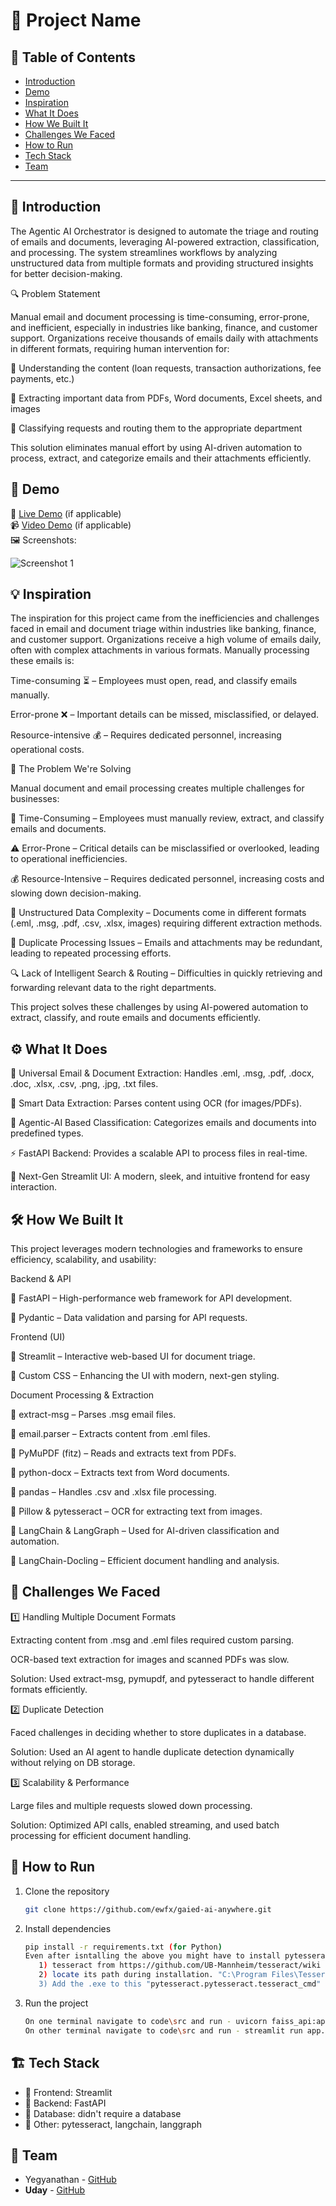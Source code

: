 # 🚀 Project Name

## 📌 Table of Contents
- [Introduction](#introduction)
- [Demo](#demo)
- [Inspiration](#inspiration)
- [What It Does](#what-it-does)
- [How We Built It](#how-we-built-it)
- [Challenges We Faced](#challenges-we-faced)
- [How to Run](#how-to-run)
- [Tech Stack](#tech-stack)
- [Team](#team)

---

## 🎯 Introduction

The Agentic AI Orchestrator is designed to automate the triage and routing of emails and documents, leveraging AI-powered extraction, classification, and processing. The system streamlines workflows by analyzing unstructured data from multiple formats and providing structured insights for better decision-making.

🔍 Problem Statement

Manual email and document processing is time-consuming, error-prone, and inefficient, especially in industries like banking, finance, and customer support. Organizations receive thousands of emails daily with attachments in different formats, requiring human intervention for:

🔹 Understanding the content (loan requests, transaction authorizations, fee payments, etc.)

🔹 Extracting important data from PDFs, Word documents, Excel sheets, and images

🔹 Classifying requests and routing them to the appropriate department

This solution eliminates manual effort by using AI-driven automation to process, extract, and categorize emails and their attachments efficiently.

## 🎥 Demo
🔗 [Live Demo](#) (if applicable)  
📹 [Video Demo](#) (if applicable)  
🖼️ Screenshots:

![Screenshot 1](link-to-image)

## 💡 Inspiration

The inspiration for this project came from the inefficiencies and challenges faced in email and document triage within industries like banking, finance, and customer support. Organizations receive a high volume of emails daily, often with complex attachments in various formats. Manually processing these emails is:

Time-consuming ⏳ – Employees must open, read, and classify emails manually.

Error-prone ❌ – Important details can be missed, misclassified, or delayed.

Resource-intensive 💰 – Requires dedicated personnel, increasing operational costs.

🚀 The Problem We're Solving

Manual document and email processing creates multiple challenges for businesses:

📌 Time-Consuming – Employees must manually review, extract, and classify emails and documents.

⚠️ Error-Prone – Critical details can be misclassified or overlooked, leading to operational inefficiencies.

💰 Resource-Intensive – Requires dedicated personnel, increasing costs and slowing down decision-making.

📂 Unstructured Data Complexity – Documents come in different formats (.eml, .msg, .pdf, .csv, .xlsx, images) requiring different extraction methods.

🔄 Duplicate Processing Issues – Emails and attachments may be redundant, leading to repeated processing efforts.

🔍 Lack of Intelligent Search & Routing – Difficulties in quickly retrieving and forwarding relevant data to the right departments.

This project solves these challenges by using AI-powered automation to extract, classify, and route emails and documents efficiently.

## ⚙️ What It Does

📩 Universal Email & Document Extraction: Handles .eml, .msg, .pdf, .docx, .doc, .xlsx, .csv, .png, .jpg, .txt files.

📝 Smart Data Extraction: Parses content using OCR (for images/PDFs).

📂 Agentic-AI Based Classification: Categorizes emails and documents into predefined types.

⚡ FastAPI Backend: Provides a scalable API to process files in real-time.

🎨 Next-Gen Streamlit UI: A modern, sleek, and intuitive frontend for easy interaction.

## 🛠️ How We Built It

This project leverages modern technologies and frameworks to ensure efficiency, scalability, and usability:

Backend & API

🔹 FastAPI – High-performance web framework for API development.

🔹 Pydantic – Data validation and parsing for API requests.

Frontend (UI)

🔹 Streamlit – Interactive web-based UI for document triage.

🔹 Custom CSS – Enhancing the UI with modern, next-gen styling.

Document Processing & Extraction

🔹 extract-msg – Parses .msg email files.

🔹 email.parser – Extracts content from .eml files.

🔹 PyMuPDF (fitz) – Reads and extracts text from PDFs.

🔹 python-docx – Extracts text from Word documents.

🔹 pandas – Handles .csv and .xlsx file processing.

🔹 Pillow & pytesseract – OCR for extracting text from images.

🔹 LangChain & LangGraph – Used for AI-driven classification and automation.

🔹 LangChain-Docling – Efficient document handling and analysis.

## 🚧 Challenges We Faced

1️⃣ Handling Multiple Document Formats

Extracting content from .msg and .eml files required custom parsing.

OCR-based text extraction for images and scanned PDFs was slow.

Solution: Used extract-msg, pymupdf, and pytesseract to handle different formats efficiently.

2️⃣ Duplicate Detection

Faced challenges in deciding whether to store duplicates in a database.

Solution: Used an AI agent to handle duplicate detection dynamically without relying on DB storage.

3️⃣ Scalability & Performance

Large files and multiple requests slowed down processing.

Solution: Optimized API calls, enabled streaming, and used batch processing for efficient document handling.

## 🏃 How to Run
1. Clone the repository  
   ```sh
   git clone https://github.com/ewfx/gaied-ai-anywhere.git
   ```
2. Install dependencies  
   ```sh
   pip install -r requirements.txt (for Python)
   Even after isntalling the above you might have to install pytesseract as below on Windows,
      1) tesseract from https://github.com/UB-Mannheim/tesseract/wiki
      2) locate its path during installation. "C:\Program Files\Tesseract-OCR\" was the default path for me (it might vary with yours so please keep a note of it)
      3) Add the .exe to this "pytesseract.pytesseract.tesseract_cmd" variable in code\src\utils\util.py (as of now it is populated with my default path)
   ```
3. Run the project  
   ```sh
   On one terminal navigate to code\src and run - uvicorn faiss_api:app --host 0.0.0.0 --port 8000 --reload
   On other terminal navigate to code\src and run - streamlit run app.py
   ```

## 🏗️ Tech Stack
- 🔹 Frontend: Streamlit
- 🔹 Backend: FastAPI
- 🔹 Database: didn't require a database
- 🔹 Other: pytesseract, langchain, langgraph

## 👥 Team
- Yegyanathan - [GitHub](https://github.com/Yegy001)
- **Uday** - [GitHub](https://github.com/UdayDheerajNulu)
